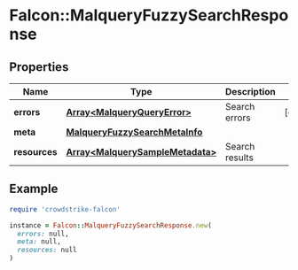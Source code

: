 # Falcon::MalqueryFuzzySearchResponse

## Properties

| Name | Type | Description | Notes |
| ---- | ---- | ----------- | ----- |
| **errors** | [**Array&lt;MalqueryQueryError&gt;**](MalqueryQueryError.md) | Search errors | [optional] |
| **meta** | [**MalqueryFuzzySearchMetaInfo**](MalqueryFuzzySearchMetaInfo.md) |  |  |
| **resources** | [**Array&lt;MalquerySampleMetadata&gt;**](MalquerySampleMetadata.md) | Search results |  |

## Example

```ruby
require 'crowdstrike-falcon'

instance = Falcon::MalqueryFuzzySearchResponse.new(
  errors: null,
  meta: null,
  resources: null
)
```

